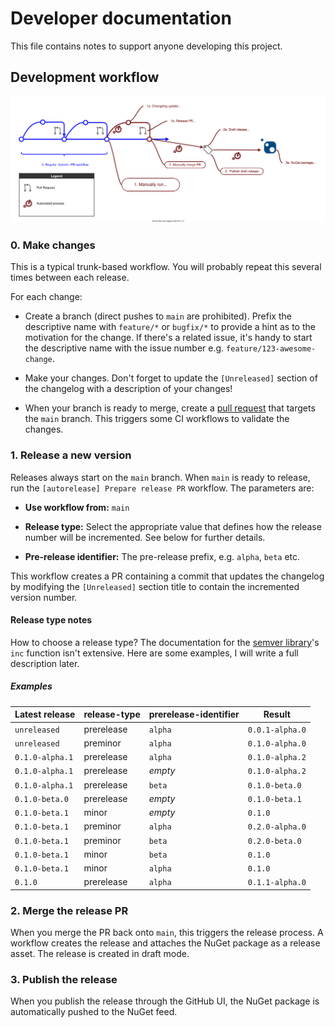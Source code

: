 # Developer documentation

This file contains notes to support anyone developing this project.

## Development workflow

![Workflow overview](./release_workflow.drawio.svg)

### 0. Make changes

This is a typical trunk-based workflow. You will probably repeat this several times between each release.

For each change:

- Create a branch (direct pushes to `main` are prohibited). Prefix the descriptive name with `feature/*` or `bugfix/*`
  to provide a hint as to the motivation for the change. If there's a related issue, it's handy to start the descriptive
  name with the issue number e.g. `feature/123-awesome-change`.

- Make your changes. Don't forget to update the `[Unreleased]` section of the changelog with a description of your
  changes!

- When your branch is ready to merge, create a [pull request](./pulls) that targets the `main` branch. This triggers
  some CI workflows to validate the changes.

### 1. Release a new version

Releases always start on the `main` branch. When `main` is ready to release, run the `[autorelease] Prepare release PR`
workflow. The parameters are:

- __Use workflow from:__ `main`

- __Release type:__ Select the appropriate value that defines how the release number will be incremented. See below for
  further details.

- __Pre-release identifier:__ The pre-release prefix, e.g. `alpha`, `beta` etc.

This workflow creates a PR containing a commit that updates the changelog by modifying the `[Unreleased]` section title
to contain the incremented version number.

#### Release type notes

How to choose a release type? The documentation for the [semver
library](https://www.npmjs.com/package/semver#user-content-functions)'s `inc` function isn't extensive. Here are some
examples, I will write a full description later.

##### Examples

| Latest release   | release-type | prerelease-identifier | Result            |
| ---------------- | ------------ | --------------------- | ----------------- |
| `unreleased`     | prerelease   | `alpha`               | `0.0.1-alpha.0`   |
| `unreleased`     | preminor     | `alpha`               | `0.1.0-alpha.0`   |
| `0.1.0-alpha.1`  | prerelease   | `alpha`               | `0.1.0-alpha.2`   |
| `0.1.0-alpha.1`  | prerelease   | _empty_               | `0.1.0-alpha.2`   |
| `0.1.0-alpha.1`  | prerelease   | `beta`                | `0.1.0-beta.0`    |
| `0.1.0-beta.0`   | prerelease   | _empty_               | `0.1.0-beta.1`    |
| `0.1.0-beta.1`   | minor        | _empty_               | `0.1.0`           |
| `0.1.0-beta.1`   | preminor     | `alpha`               | `0.2.0-alpha.0`   |
| `0.1.0-beta.1`   | preminor     | `beta`                | `0.2.0-beta.0`    |
| `0.1.0-beta.1`   | minor        | `beta`                | `0.1.0`           |
| `0.1.0-beta.1`   | minor        | `alpha`               | `0.1.0`           |
| `0.1.0`          | prerelease   | `alpha`               | `0.1.1-alpha.0`   |


### 2. Merge the release PR

When you merge the PR back onto `main`, this triggers the release process. A workflow creates the release and attaches
the NuGet package as a release asset. The release is created in draft mode.

### 3. Publish the release

When you publish the release through the GitHub UI, the NuGet package is automatically pushed to the NuGet feed.
